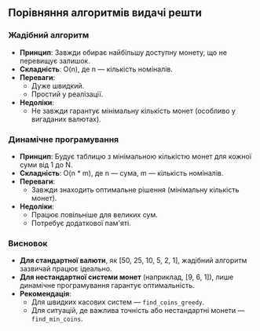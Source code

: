 ## Порівняння алгоритмів видачі решти

### Жадібний алгоритм

- **Принцип**: Завжди обирає найбільшу доступну монету, що не перевищує залишок.
- **Складність**: O(n), де n — кількість номіналів.
- **Переваги**:
  - Дуже швидкий.
  - Простий у реалізації.
- **Недоліки**:
  - Не завжди гарантує мінімальну кількість монет (особливо у вигаданих валютах).

### Динамічне програмування

- **Принцип**: Будує таблицю з мінімальною кількістю монет для кожної суми від 1 до N.
- **Складність**: O(n \* m), де n — сума, m — кількість номіналів.
- **Переваги**:
  - Завжди знаходить оптимальне рішення (мінімальну кількість монет).
- **Недоліки**:
  - Працює повільніше для великих сум.
  - Потребує додаткової пам'яті.

### Висновок

- **Для стандартної валюти**, як [50, 25, 10, 5, 2, 1], жадібний алгоритм зазвичай працює ідеально.
- **Для нестандартної системи монет** (наприклад, [9, 6, 1]), лише динамічне програмування гарантує оптимальність.
- **Рекомендація**:
  - Для швидких касових систем — `find_coins_greedy`.
  - Для ситуацій, де важлива точність або нестандартні монети — `find_min_coins`.
